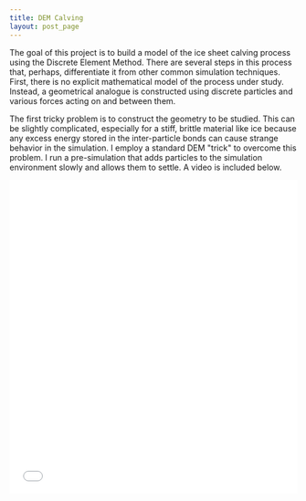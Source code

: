 ```yaml
---
title: DEM Calving
layout: post_page
---
```

The goal of this project is to build a model of the ice sheet calving process
using the Discrete Element Method. There are several steps in this process that,
perhaps, differentiate it from other common simulation techniques. First, there
is no explicit mathematical model of the process under study. Instead, a
geometrical analogue is constructed using discrete particles and various forces
acting on and between them.

The first tricky problem is to construct the geometry to be studied. This can be
slightly complicated, especially for a stiff, brittle material like ice because
any excess energy stored in the inter-particle bonds can cause strange behavior
in the simulation. I employ a standard DEM "trick" to overcome this problem. I
run a pre-simulation that adds particles to the simulation environment slowly
and allows them to settle. A video is included below.

<iframe src="//player.vimeo.com/video/75344380" width="100%" height="550"
frameborder="0" webkitallowfullscreen mozallowfullscreen
allowfullscreen></iframe>

